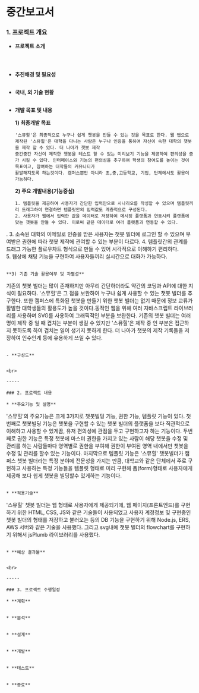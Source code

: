 ﻿# 중간보고서

### 1. 프로젝트 개요

- **프로젝트 소개**
 ```

  
  ```

- **추진배경 및 필요성**

  ```
  
  ```

- **국내, 외 기술 현황**

  ```
  
  ```

- **개발 목표 및 내용**

  **1) 최종개발 목표**

  ```
  '스뮤힐'은 최종적으로 누구나 쉽게 챗봇을 만들 수 있는 것을 목표로 한다. 웹 앱으로 제작된 '스뮤힐'은 대학을 다니는 사람은 누구나 인증을 통하여 자신이 속한 대학의 챗봇을 제작 할 수 있다. 더 나아가 챗봇 제작
  중간중간 자신이 제작한 챗봇을 테스트 할 수 있는 미리보기 기능을 제공하여 편의성을 증가 시킬 수 있다. 인터페이스와 기능의 편의성을 추구하여 학생의 참여도를 높이는 것이 목표이고, 참여하는 대학들의 커뮤니티가
  활발해지도록 하는것이다. 캠퍼스뿐만 아니라 초,중,고등학교, 기업, 단체에서도 활용이 가능하다. 
  
  ```

  **2) 주요 개발내용(기능중심)**

  ```
  1. 템플릿을 제공하여 사용자가 간단한 입력만으로 시나리오를 작성할 수 있으며 템플릿끼리 드래그하여 연결하면 템플릿안의 입력값도 계층적으로 구성된다.
  2. 사용자가 웹에서 입력한 값을 데이터로 저장하여 메시징 플랫폼과 연동시켜 플랫폼에 맞는 챗봇을 만들 수 있다. 이로써 같은 데이터로 여러 플랫폼과 연동할 수 있다.
. 3. 소속된 대학의 이메일로 인증을 받은 사용자는 챗봇 빌더에 로그인 할 수 있으며 부여받은 권한에 따라 챗봇 제작에 관여할 수 있는 부분이 다르다.
  4. 템플릿간의 관계를 드래그 가능한 플로우차트 형식으로 만들 수 있어 시각적으로 이해하기 편리하다.		  
  5. 웹상에 채팅 기능을 구현하여 사용자들끼리 실시간으로 대화가 가능하다.
  ```

  **3) 기존 기술 활용여부 및 차별성**

  ```
  기존의 챗봇 빌더는 많이 존재하지만 아무리 간단하더라도 약간의 코딩과 API에 대한 지식이 필요하다. '스뮤힐'은 그 점을 보완하여 누구나 쉽게 사용할 수 있는 챗봇 빌더를 추구한다. 또한 캠퍼스에 특화된 챗봇을 만들기 위한 
  챗봇 빌더는 없기 때문에 정보 교류가 활발한 대학생들의 활용도가 높을 것이다.동적인 웹을 위해 여러 자바스크립트 라이브러리를 사용하며 SVG를 사용하여 그래픽적인 부분을 보완한다.
  기존의 챗봇 빌더는 여러명이 제작 중 일 때 겹치는 부분이 생길 수 있지만 '스뮤힐'은 제작 중 인 부분은 접근하지 못하도록 하여 겹치는 일이 생기지 못하게 한다. 더 나아가 챗봇의 제작 기록들을 저장하여 인수인계 등에 
  유용하게 쓰일 수 있다. 
  
  ```

- **구성도**

  ```
  
  ```

  <br>

  -----

### 2. 프로젝트 내용

* **주요기능 및 설명**

  ```
  '스뮤힐'의 주요기능은 크게 3가지로 챗봇빌딩 기능, 권한 기능, 템플릿 기능이 있다.
  첫번째로 챗봇빌딩 기능은 챗봇을 구현할 수 있는 챗봇 빌더의 플랫폼을 보다 직관적으로 이해하고 사용할 수 있게끔, 유저 편의성에 관점을 두고 구현하고자 하는 기능이다.
  두번째로 권한 기능은 특정 챗봇에 마스터 권한을 가지고 있는 사람이 해당 챗봇을 수정 및 관리를 하는 사람들마다 영역별로 권한을 부여해 권한이 부여된 영역 내에서만 챗봇을 수정 및 관리를 할수 있는 기능이다.
  마지막으로 템플릿 기능은 '스뮤힐' 챗봇빌더가 캠퍼스 챗봇 빌더라는 특정 분야에 전문성을 가지는 만큼, 대학교와 같은 단체에서 주로 구현하고 사용하는 특정 기능들을 템플릿 형태로 미리 구현해 폼(form)형태로 사용자에게 제공해 보다 쉽게 챗봇을 빌딩할수 있게하는 기능이다.
  ```

* **적용기술**

  ```
  '스뮤힐' 챗봇 빌더는 웹 형태로 사용자에게 제공되기에, 
  웹 페이지(프론트엔드)를 구현하기 위한 HTML, CSS, JS와 같은 기술들이 사용되었고
  사용자 계정정보 및 구현중인 챗봇 빌더의 형태를 저장하고 불러오는 등의 DB 기능을 구현하기 위해
  Node.js, ERS, AWS 서버와 같은 기술을 사용했다.
  그리고 svg내에 챗봇 빌더의 flowchart를 구현하기 위해서 jsPlumb 라이브러리를 사용했다.
  ```

* **예상 결과물**

  ```
  
  ```

  <br>

  -----

### 3. 프로젝트 수행일정

* **계획**

  ```
  
  ```

* **분석**

  ```
  
  ```

* **설계**

  ```
  
  ```

* **개발**

  ```
  
  ```

* **테스트**

  ```
  
  ```

* **종료**

  ```
  
  ```

  
